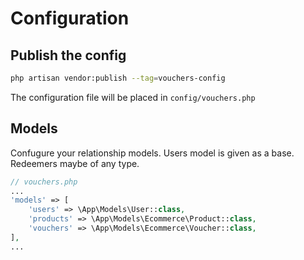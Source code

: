 # Configuration



## Publish the config



```bash
php artisan vendor:publish --tag=vouchers-config
```

The configuration file will be placed in `config/vouchers.php`

## Models

Confugure your relationship models. Users model is given as a base. Redeemers maybe of any type.

```php
// vouchers.php
...
'models' => [
    'users' => \App\Models\User::class,
    'products' => \App\Models\Ecommerce\Product::class,
    'vouchers' => \App\Models\Ecommerce\Voucher::class,
],
...
```

